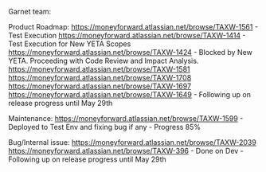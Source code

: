 Garnet team:

Product Roadmap:
    https://moneyforward.atlassian.net/browse/TAXW-1561
        - Test Execution
    https://moneyforward.atlassian.net/browse/TAXW-1414
        - Test Execution for New YETA Scopes
    https://moneyforward.atlassian.net/browse/TAXW-1424
        - Blocked by New YETA. Proceeding with Code Review and Impact Analysis.
    https://moneyforward.atlassian.net/browse/TAXW-1581
    https://moneyforward.atlassian.net/browse/TAXW-1708
    https://moneyforward.atlassian.net/browse/TAXW-1697
    https://moneyforward.atlassian.net/browse/TAXW-1649
        - Following up on release progress until May 29th

Maintenance:
    https://moneyforward.atlassian.net/browse/TAXW-1599
        - Deployed to Test Env and fixing bug if any
        - Progress 85%

Bug/Internal issue:
    https://moneyforward.atlassian.net/browse/TAXW-2039
    https://moneyforward.atlassian.net/browse/TAXW-396
        - Done on Dev
        - Following up on release progress until May 29th
